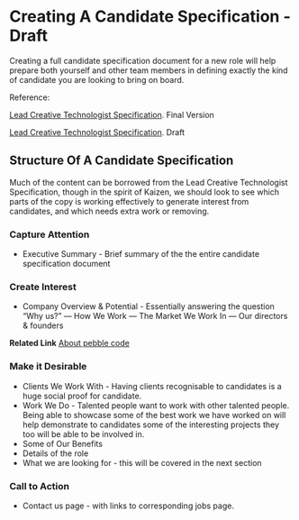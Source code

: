 # Creating A Candidate Specification - Draft

Creating a full candidate specification document for a new role will help prepare both yourself and other team members in defining exactly the kind of candidate you are looking to bring on board.

Reference: 

[Lead Creative Technologist Specification](https://www.dropbox.com/sh/umoor8d6zjd3v4c/AAB9JHWP9H6ZXpBJfCwLNkBYa?dl=0). Final Version

[Lead Creative Technologist Specification](https://www.dropbox.com/sh/umoor8d6zjd3v4c/AAB9JHWP9H6ZXpBJfCwLNkBYa?dl=0). Draft

## Structure Of A Candidate Specification

Much of the content can be borrowed from the Lead Creative Technologist Specification, though in the spirit of Kaizen, we should look to see which parts of the copy is working effectively to generate interest from candidates, and which needs extra work or removing.

### Capture Attention 

- Executive Summary - Brief summary of the the entire candidate specification document

### Create Interest

- Company Overview & Potential - Essentially answering the question “Why us?” 
— How We Work
— The Market We Work In
— Our directors & founders

**Related Link**
[About pebble code]()

### Make it Desirable

- Clients We Work With - Having clients recognisable to candidates is a huge social proof for candidate.  
- Work We Do - Talented people want to work with other talented people. Being able to showcase some of the best work we have worked on will help demonstrate to candidates some of the interesting projects they too will be able to be involved in.
- Some of Our Benefits
- Details of the role
- What we are looking for - this will be covered in the next section 

### Call to Action

- Contact us page - with links to corresponding jobs page.

